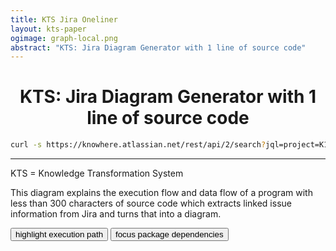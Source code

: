 ```yaml
---
title: KTS Jira Oneliner
layout: kts-paper
ogimage: graph-local.png
abstract: "KTS: Jira Diagram Generator with 1 line of source code"
---
```

<script src="/lib/graph.js" type="text/ecmascript"></script>
<script>
      var sdoc
      window.addEventListener("load", function()
      {
        sdoc = document.getElementById("graph_1").getSVGDocument()
        highlightExecution()
      })

      function highlightExecution()
      {
        onpress( sdoc, "e"      )
        onclick( sdoc, "K1L-17" )
      }

      function focusDependencies()
      {
        onpress( sdoc, "e"      )
        onclick( sdoc, "K1L-17" )
        onclick( sdoc, "K1L-18" )
        onpress( sdoc, "o"      )
        onpress( sdoc, "F"      )
      }
</script>

<h1><center>KTS: Jira Diagram Generator with 1 line of source code</center></h1>

~~~~ bash
curl -s https://knowhere.atlassian.net/rest/api/2/search?jql=project=K1L|jq -r '"digraph{rankdir=BT",(.issues[]|("&lt;"+.key+"&gt;[label=\""+.fields.summary+"\"]"),(.key as $k|.fields.issuelinks[]|select(.inwardIssue)|"&lt;"+$k+"&gt;-&gt;&lt;"+.inwardIssue.key+"&gt;")),"}"'|dot -Tpng&gt;P;eog P
~~~~

<object class="clear" id="graph_1" width="100%" data="graph-local.svg" type="image/svg+xml"></object>

<hr/>
<p>KTS = Knowledge Transformation System</p>
<p>This diagram explains the execution flow and data flow of a program with less than 300 characters of source code which extracts linked issue information from Jira and turns that into a diagram.</p>
<button onclick="highlightExecution()">highlight execution path</button>
<button onclick="focusDependencies() ">focus package dependencies</button>

